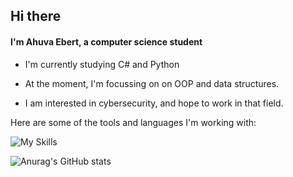 ## Hi there 
#### I'm Ahuva Ebert, a computer science student

- I'm currently studying C# and Python

- At the moment, I'm focussing on on OOP and data structures.

- I am interested in cybersecurity, and hope to work in that field.

Here are some of the tools and languages I'm working with:

![My Skills](https://skillicons.dev/icons?i=cs,py,visualstudio,vscode&theme=dark)

![Anurag's GitHub stats](https://github-readme-stats.vercel.app/api?username=ahuva-e&show_icons=true&theme=midnight-purple)
